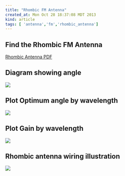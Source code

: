 ```yaml
---
title: "Rhombic FM Antenna"
created_at: Mon Oct 28 18:37:08 MDT 2013
kind: article
tags: [ 'antenna','fm','rhombic_antenna']
---
```


## Find the Rhombic FM Antenna

[Rhombic Antenna PDF](/assets/images/Rhombicantenna.pdf)

## Diagram showing angle

<img src="/assets/images/rhombic_diagram_with_angle.png" >

## Plot Optimum angle by wavelength

<img src="/assets/images/rhombic_wavelength_angle_plot.png" >

## Plot Gain by wavelength

<img src="/assets/images/rhombic_wavelength_gain_plot.png" >

## Rhombic antenna wiring illustration

<img src="/assets/images/twin_lead_rhombic_wiring.png" >

